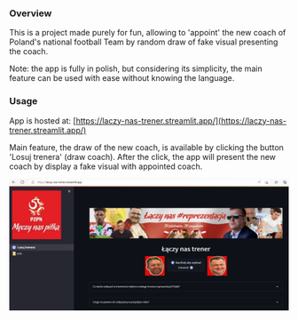 ### Overview
This is a project made purely for fun, allowing to 'appoint' the new coach of Poland's national football Team by random draw of fake visual presenting the coach.

Note: the app is fully in polish, but considering its simplicity, the main feature can be used with ease without knowing the language.

### Usage
App is hosted at: [https://laczy-nas-trener.streamlit.app/](https://laczy-nas-trener.streamlit.app/)

Main feature, the draw of the new coach, is available by clicking the button 'Losuj trenera' (draw coach). After the click, the app will present the new coach by display a fake visual with appointed coach.

<img src="https://github.com/shemak/laczy-nas-trener/blob/master/images/laczy-nas-trener.jpg" />
